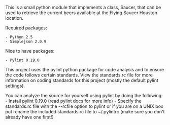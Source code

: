 This is a small python module that implements a class, Saucer, that can be used
to retrieve the current beers available at the Flying Saucer Houston location.

Required packages:

    - Python 2.5
    - Simplejson 2.0.9

Nice to have packages:

    - Pylint 0.19.0

This project uses the pylint python package for code analysis and to ensure
the code follows certain standards.  View the standards.rc file for more
information on coding standards for this project (mostly the default pylint
settings).

You can analyze the source for yourself using pylint by doing the following:
    - Install pylint 0.19.0 (read pylint docs for more info)
    - Specify the standards.rc file with the --rcfile option to pylint
      or if you are on a UNIX box put rename the included standards.rc file
      to ~/.pylintrc (make sure you don't already have one first!)
